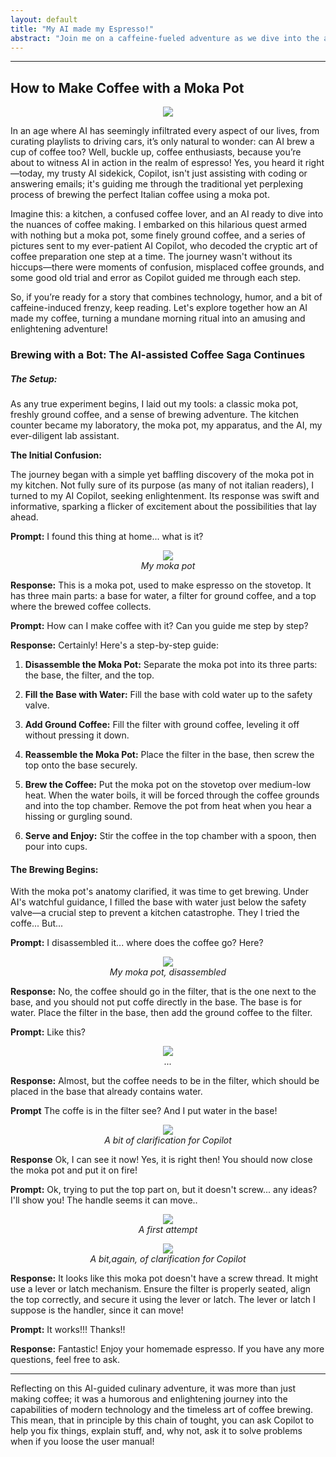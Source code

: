 ```yaml
---
layout: default
title: "My AI made my Espresso!"
abstract: "Join me on a caffeine-fueled adventure as we dive into the art of brewing espresso with a moka pot—a journey filled with twists, turns, and a bit of mayhem. From identifying this mysterious kitchen gadget to sipping the perfect cup, discover the simple joys and minor mishaps of mastering this traditional coffee-making method. Ready your cups and your curiosity, because espresso is about to get exciting"
---
```

---

## How to Make Coffee with a Moka Pot

<p align="center">
<figure align="center">
    <img src="https://malgocoder54.github.io/assets/imgmoka/story.png"/>
</figure>
</p>




In an age where AI has seemingly infiltrated every aspect of our lives, from curating playlists to driving cars, it’s only natural to wonder: can AI brew a cup of coffee too? Well, buckle up, coffee enthusiasts, because you’re about to witness AI in action in the realm of espresso! Yes, you heard it right—today, my trusty AI sidekick, Copilot, isn't just assisting with coding or answering emails; it's guiding me through the traditional yet perplexing process of brewing the perfect Italian coffee using a moka pot.

Imagine this: a kitchen, a confused coffee lover, and an AI ready to dive into the nuances of coffee making. I embarked on this hilarious quest armed with nothing but a moka pot, some finely ground coffee, and a series of pictures sent to my ever-patient AI Copilot, who decoded the cryptic art of coffee preparation one step at a time. The journey wasn't without its hiccups—there were moments of confusion, misplaced coffee grounds, and some good old trial and error as Copilot guided me through each step.

So, if you’re ready for a story that combines technology, humor, and a bit of caffeine-induced frenzy, keep reading. Let's explore together how an AI made my coffee, turning a mundane morning ritual into an amusing and enlightening adventure!

### Brewing with a Bot: The AI-assisted Coffee Saga Continues

##### The Setup: #####
As any true experiment begins, I laid out my tools: a classic moka pot, freshly ground coffee, and a sense of brewing adventure. The kitchen counter became my laboratory, the moka pot, my apparatus, and the AI, my ever-diligent lab assistant.

**The Initial Confusion:**

The journey began with a simple yet baffling discovery of the moka pot in my kitchen. Not fully sure of its purpose (as many of not italian readers), I turned to my AI Copilot, seeking enlightenment. Its response was swift and informative, sparking a flicker of excitement about the possibilities that lay ahead.

**Prompt:** I found this thing at home... what is it?

<p align="center">
<figure align="center">
    <img src="https://malgocoder54.github.io/assets/imgmoka/img1.jpeg"/>
    <figcaption  align="center"><em>My moka pot</em></figcaption>
</figure>
</p>

**Response:** This is a moka pot, used to make espresso on the stovetop. It has three main parts: a base for water, a filter for ground coffee, and a top where the brewed coffee collects.

**Prompt:** How can I make coffee with it? Can you guide me step by step?

**Response:** 
Certainly! Here's a step-by-step guide:

1. **Disassemble the Moka Pot:**
   Separate the moka pot into its three parts: the base, the filter, and the top.

2. **Fill the Base with Water:**
   Fill the base with cold water up to the safety valve.

3. **Add Ground Coffee:**
   Fill the filter with ground coffee, leveling it off without pressing it down.

4. **Reassemble the Moka Pot:**
   Place the filter in the base, then screw the top onto the base securely.

5. **Brew the Coffee:**
   Put the moka pot on the stovetop over medium-low heat. When the water boils, it will be forced through the coffee grounds and into the top chamber. Remove the pot from heat when you hear a hissing or gurgling sound.

6. **Serve and Enjoy:**
   Stir the coffee in the top chamber with a spoon, then pour into cups.

#### The Brewing Begins:

With the moka pot's anatomy clarified, it was time to get brewing. Under AI's watchful guidance, I filled the base with water just below the safety valve—a crucial step to prevent a kitchen catastrophe. They I tried the coffe... But...


**Prompt:** I disassembled it... where does the coffee go? Here?

<p align="center">
<figure align="center">
    <img src="https://malgocoder54.github.io/assets/imgmoka/img2.jpeg"/>
    <figcaption  align="center"><em>My moka pot, disassembled</em></figcaption>
</figure>
</p>

**Response:** 
No, the coffee should go in the filter, that is the one next to the base, and you should not put coffe directly in the base. The base is for water. Place the filter in the base, then add the ground coffee to the filter.

**Prompt:** Like this? 

<p align="center">
<figure align="center">
    <img src="https://malgocoder54.github.io/assets/imgmoka/img3_a.jpeg"/>
    <figcaption  align="center"><em>...</em></figcaption>
</figure>
</p>

**Response:** 
Almost, but the coffee needs to be in the filter, which should be placed in the base that already contains water.

**Prompt** The coffe is in the filter see? And I put water in the base!

<p align="center">
<figure align="center">
    <img src="https://malgocoder54.github.io/assets/imgmoka/img3.jpeg"/>
    <figcaption  align="center"><em>A bit of clarification for Copilot</em></figcaption>
</figure>
</p>

**Response**
Ok, I can see it now! Yes, it is right then! You should now close the moka pot and put it on fire!

**Prompt:** Ok, trying to put the top part on, but it doesn't screw... any ideas? I'll show you! The handle seems it can move..
<p align="center">
<figure align="center">
    <img src="https://malgocoder54.github.io/assets/imgmoka/img4_a.jpeg"/>
    <figcaption  align="center"><em>A first attempt</em></figcaption>
</figure>
</p>
<p align="center">
<figure align="center">
    <img src="https://malgocoder54.github.io/assets/imgmoka/img4.jpeg"/>
    <figcaption  align="center"><em>A bit,again, of clarification for Copilot</em></figcaption>
</figure>
</p>

**Response:**
It looks like this moka pot doesn't have a screw thread. It might use a lever or latch mechanism. Ensure the filter is properly seated, align the top correctly, and secure it using the lever or latch. The lever or latch I suppose is the handler, since it can move!

**Prompt:** It works!!! Thanks!!

**Response:** 
Fantastic! Enjoy your homemade espresso. If you have any more questions, feel free to ask.


---
Reflecting on this AI-guided culinary adventure, it was more than just making coffee; it was a humorous and enlightening journey into the capabilities of modern technology and the timeless art of coffee brewing. This mean, that in principle by this chain of tought, you can ask Copilot to help you fix things, explain stuff, and, why not, ask it to solve problems when if you loose the user manual!


